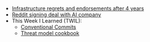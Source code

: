 - [Infrastructure regrets and endorsements after 4 years](https://cep.dev/posts/every-infrastructure-decision-i-endorse-or-regret-after-4-years-running-infrastructure-at-a-startup/)
- [Reddit signing deal with AI company](https://www.bloomberg.com/news/articles/2024-02-16/reddit-is-said-to-sign-ai-content-licensing-deal-ahead-of-ipo)
- This Week I Learned (TWIL):
  - [Conventional Commits](https://www.conventionalcommits.org/en/v1.0.0/)
  - [Threat model cookbook](https://github.com/OWASP/threat-model-cookbook)